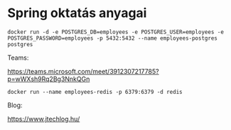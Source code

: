 # Spring oktatás anyagai

```shell
docker run -d -e POSTGRES_DB=employees -e POSTGRES_USER=employees -e POSTGRES_PASSWORD=employees -p 5432:5432 --name employees-postgres postgres
```

Teams:

https://teams.microsoft.com/meet/3912307217785?p=wWXsh9Rq2Bg3NnkQGn

```shell
docker run --name employees-redis -p 6379:6379 -d redis
```

Blog:

https://www.jtechlog.hu/